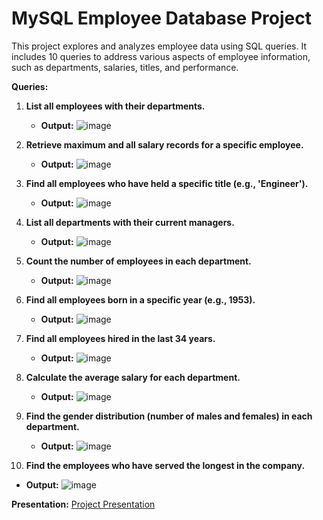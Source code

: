 # MySQL Employee Database Project

This project explores and analyzes employee data using SQL queries. It includes 10 queries to address various aspects of employee information, such as departments, salaries, titles, and performance. 

**Queries:**

1. **List all employees with their departments.**
   - **Output:** ![image](https://github.com/user-attachments/assets/484afbff-e3a6-4814-9cfa-8a04fcce1f41)

2. **Retrieve maximum and all salary records for a specific employee.**
   - **Output:** ![image](https://github.com/user-attachments/assets/7c98a788-89b0-4114-aa94-945dffc50ca7)


3. **Find all employees who have held a specific title (e.g., 'Engineer').**
   - **Output:** ![image](https://github.com/user-attachments/assets/6937e8ee-c3ca-4d11-bad1-cb887f89b1d4)


4. **List all departments with their current managers.**
   - **Output:** ![image](https://github.com/user-attachments/assets/d2436569-5135-4cc4-ae8f-cbc563bcc026)


5. **Count the number of employees in each department.**
   - **Output:** ![image](https://github.com/user-attachments/assets/f21b49fc-a8c0-40ee-99e6-369e8b5fc239)

6. **Find all employees born in a specific year (e.g., 1953).**
   - **Output:** ![image](https://github.com/user-attachments/assets/034f7c1f-6f3e-439d-8840-cee9d10ca77b)


7. **Find all employees hired in the last 34 years.**
   - **Output:** ![image](https://github.com/user-attachments/assets/e228dd08-edc0-4780-8dce-3206f4fde51c)


8. **Calculate the average salary for each department.**
   - **Output:** ![image](https://github.com/user-attachments/assets/93c119f7-89d5-4fb6-8c4e-3b49b069d339)


9. **Find the gender distribution (number of males and females) in each department.**
   - **Output:** ![image](https://github.com/user-attachments/assets/22e776d6-2faf-49ed-a15c-0565aa615a6f)

10. **Find the employees who have served the longest in the company.**
   - **Output:** ![image](https://github.com/user-attachments/assets/f27a5c38-b170-4231-b91e-21d43a3e226c)


**Presentation:**
<a href="[your_presentation_link_here](https://github.com/angelinanayak000/mysql-employee-data-analysis-project1/blob/main/SQL%20DATA%20ANALYSIS%20PROJECT%201.pdf)">Project Presentation</a>


